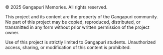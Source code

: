 © 2025 Gangapuri Memories. All rights reserved.

This project and its content are the property of the Gangapuri community. No part of this project may be copied, reproduced, distributed, or transmitted in any form without prior written permission of the project owner.

Use of this project is strictly limited to Gangapuri students. Unauthorized access, sharing, or modification of this content is prohibited.
